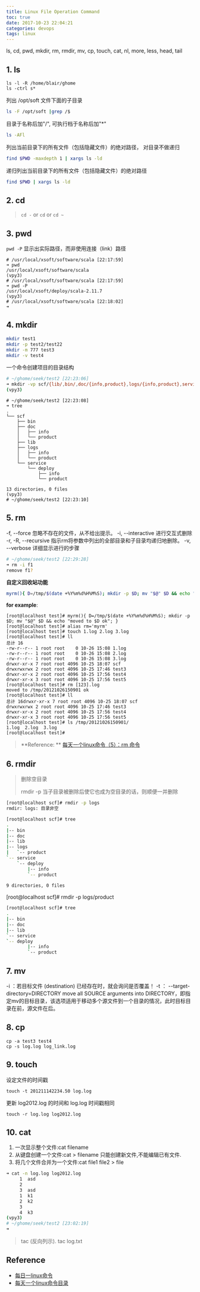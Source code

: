 ```yaml
---
title: Linux File Operation Command
toc: true
date: 2017-10-23 22:04:21
categories: devops
tags: linux
---
```


ls, cd, pwd, mkdir, rm, rmdir, mv, cp, touch, cat, nl, more, less, head, tail

<!-- more -->

## 1. ls

```
ls -l -R /home/blair/ghome
ls -ctrl s*
```

列出 /opt/soft 文件下面的子目录

```bash
ls -F /opt/soft |grep /$  
```

目录于名称后加"/", 可执行档于名称后加"*" 

```bash
ls -AFl
```

列出当前目录下的所有文件（包括隐藏文件）的绝对路径， 对目录不做递归

```bash
find $PWD -maxdepth 1 | xargs ls -ld
```

递归列出当前目录下的所有文件（包括隐藏文件）的绝对路径

```bash
find $PWD | xargs ls -ld 
```

## 2. cd

> `cd -` or `cd` or `cd ~`

## 3. pwd
 
`pwd -P` 显示出实际路径，而非使用连接（link）路径

```
# /usr/local/xsoft/software/scala [22:17:59]
➜ pwd
/usr/local/xsoft/software/scala
(vpy3)
# /usr/local/xsoft/software/scala [22:17:59]
➜ pwd -P
/usr/local/xsoft/deploy/scala-2.11.7
(vpy3)
# /usr/local/xsoft/software/scala [22:18:02]
➜
```

## 4. mkdir

```bash
mkdir test1
mkdir -p test2/test22
mkdir -m 777 test3
mkdir -v test4
```

一个命令创建项目的目录结构

```bash
# ~/ghome/seek/test2 [22:23:06]
➜ mkdir -vp scf/{lib/,bin/,doc/{info,product},logs/{info,product},service/deploy/{info,product}}
(vpy3)
```

```
# ~/ghome/seek/test2 [22:23:08]
➜ tree
.
└── scf
    ├── bin
    ├── doc
    │   ├── info
    │   └── product
    ├── lib
    ├── logs
    │   ├── info
    │   └── product
    └── service
        └── deploy
            ├── info
            └── product

13 directories, 0 files
(vpy3)
# ~/ghome/seek/test2 [22:23:10]
```

## 5. rm

-f, --force    忽略不存在的文件，从不给出提示。
-i, --interactive 进行交互式删除
-r, -R, --recursive   指示rm将参数中列出的全部目录和子目录均递归地删除。
-v, --verbose    详细显示进行的步骤

```bash
# ~/ghome/seek/test2 [22:29:28]
➜ rm -i f1
remove f1?
```

**自定义回收站功能**

```bash
myrm(){ D=/tmp/$(date +%Y%m%d%H%M%S); mkdir -p $D; mv "$@" $D && echo "moved to $D ok"; }
```

**for example**:

```
[root@localhost test]# myrm(){ D=/tmp/$(date +%Y%m%d%H%M%S); mkdir -p $D; mv "$@" $D && echo "moved to $D ok"; }
[root@localhost test]# alias rm='myrm'
[root@localhost test]# touch 1.log 2.log 3.log
[root@localhost test]# ll
总计 16
-rw-r--r-- 1 root root    0 10-26 15:08 1.log
-rw-r--r-- 1 root root    0 10-26 15:08 2.log
-rw-r--r-- 1 root root    0 10-26 15:08 3.log
drwxr-xr-x 7 root root 4096 10-25 18:07 scf
drwxrwxrwx 2 root root 4096 10-25 17:46 test3
drwxr-xr-x 2 root root 4096 10-25 17:56 test4
drwxr-xr-x 3 root root 4096 10-25 17:56 test5
[root@localhost test]# rm [123].log
moved to /tmp/20121026150901 ok
[root@localhost test]# ll
总计 16drwxr-xr-x 7 root root 4096 10-25 18:07 scf
drwxrwxrwx 2 root root 4096 10-25 17:46 test3
drwxr-xr-x 2 root root 4096 10-25 17:56 test4
drwxr-xr-x 3 root root 4096 10-25 17:56 test5
[root@localhost test]# ls /tmp/20121026150901/
1.log  2.log  3.log
[root@localhost test]#
```

> **Reference: ** [每天一个linux命令（5）：rm 命令][1]

[1]: http://www.cnblogs.com/peida/archive/2012/10/26/2740521.html

## 6. rmdir

> 删除空目录
> 
> rmdir -p 当子目录被删除后使它也成为空目录的话，则顺便一并删除 

```bash
[root@localhost scf]# rmdir -p logs
rmdir: logs: 目录非空

[root@localhost scf]# tree
.
|-- bin
|-- doc
|-- lib
|-- logs
|   `-- product
`-- service
    `-- deploy
        |-- info
        `-- product
 
9 directories, 0 files
```

[root@localhost scf]# rmdir -p logs/product

```bash
[root@localhost scf]# tree
.
|-- bin
|-- doc
|-- lib
`-- service
`-- deploy
        |-- info
        `-- product
```

## 7. mv
 
-i ：若目标文件 (destination) 已经存在时，就会询问是否覆盖！
-t  ： --target-directory=DIRECTORY move all SOURCE arguments into DIRECTORY，即指定mv的目标目录，该选项适用于移动多个源文件到一个目录的情况，此时目标目录在前，源文件在后。

## 8. cp

```
cp -a test3 test4
cp -s log.log log_link.log
```

## 9. touch

设定文件的时间戳

```
touch -t 201211142234.50 log.log
```

更新 log2012.log 的时间和 log.log 时间戳相同

```
touch -r log.log log2012.log
```

## 10. cat

1. 一次显示整个文件:cat filename
2. 从键盘创建一个文件:cat > filename 只能创建新文件,不能编辑已有文件.
3. 将几个文件合并为一个文件:cat file1 file2 > file

```bash
➜ cat -n log.log log2012.log
     1	asd
     2
     3	asd
     1	k1
     2	k2
     3
     4	k3
(vpy3)
# ~/ghome/seek/test2 [23:02:19]
➜
```

> tac (反向列示). 
> tac log.txt

## Reference

- [每日一linux命令][r1]
- [每天一个linux命令目录][r2]

[r1]: http://www.cnblogs.com/peida/tag/每日一linux命令/
[r2]: http://www.cnblogs.com/peida/archive/2012/12/05/2803591.html